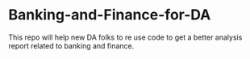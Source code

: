 # Banking-and-Finance-for-DA
This repo will help new DA folks to re use code to get a better analysis report related to banking and finance.
